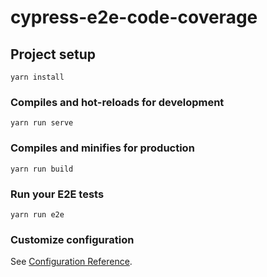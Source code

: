 # cypress-e2e-code-coverage

## Project setup
```
yarn install
```

### Compiles and hot-reloads for development
```
yarn run serve
```

### Compiles and minifies for production
```
yarn run build
```

### Run your E2E tests
```
yarn run e2e
```

### Customize configuration
See [Configuration Reference](https://cli.vuejs.org/config/).
